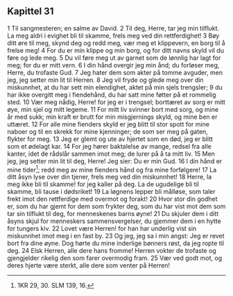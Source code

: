 ## Kapittel 31

1 Til sangmesteren; en salme av David.
2 Til deg, Herre, tar jeg min tilflukt. La meg aldri i evighet bli til skamme, frels meg ved din rettferdighet!
3 Bøy ditt øre til meg, skynd deg og redd meg, vær meg et klippevern, en borg til å frelse meg!
4 For du er min klippe og min borg, og for ditt navns skyld vil du føre og lede meg.
5 Du vil føre meg ut av garnet som de lønnlig har lagt for meg; for du er mitt vern.
6 I din hånd overgir jeg min ånd; du forløser meg, Herre, du trofaste Gud.
7 Jeg hater dem som akter på tomme avguder, men jeg, jeg setter min lit til Herren.
8 Jeg vil fryde og glede meg over din miskunnhet, at du har sett min elendighet, aktet på min sjels trengsler;
9 du har ikke overgitt meg i fiendehånd, du har satt mine føtter på et rommelig sted.
10 Vær meg nådig, Herre! for jeg er i trengsel; borttæret av sorg er mitt øye, min sjel og mitt legeme.
11 For mitt liv svinner bort med sorg, og mine år med sukk; min kraft er brutt for min misgjernings skyld, og mine ben er uttæret.
12 For alle mine fienders skyld er jeg blitt til stor spott for mine naboer og til en skrekk for mine kjenninger; de som ser meg på gaten, flykter for meg.
13 Jeg er glemt og ute av hjertet som en død, jeg er blitt som et ødelagt kar.
14 For jeg hører baktalelse av mange, redsel fra alle kanter, idet de rådslår sammen imot meg; de lurer på å ta mitt liv.
15 Men jeg, jeg setter min lit til deg, Herre! Jeg sier: Du er min Gud.
16 I din hånd er mine tider[^1]; redd meg av mine fienders hånd og fra mine forfølgere!
17 La ditt åsyn lyse over din tjener, frels meg ved din miskunnhet!
18 Herre, la meg ikke bli til skamme! for jeg kaller på deg. La de ugudelige bli til skamme, bli tause i dødsriket!
19 La løgnens lepper bli målløse, som taler frekt imot den rettferdige med overmot og forakt!
20 Hvor stor din godhet er, som du har gjemt for dem som frykter deg, som du har vist mot dem som tar sin tilflukt til deg, for menneskenes barns øyne!
21 Du skjuler dem i ditt åsyns skjul for menneskers sammensvergelser, du gjemmer dem i en hytte for tungers kiv.
22 Lovet være Herren! for han har underlig vist sin miskunnhet imot meg i en fast by.
23 Og jeg, jeg sa i min angst: Jeg er revet bort fra dine øyne. Dog hørte du mine inderlige bønners røst, da jeg ropte til deg.
24 Elsk Herren, alle dere hans fromme! Herren vokter de trofaste og gjengjelder rikelig den som farer overmodig fram.
25 Vær ved godt mot, og deres hjerte være sterkt, alle dere som venter på Herren!

[^1]:  1KR 29, 30. SLM 139, 16.
